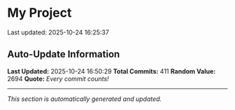 # My Project


Last updated: 2025-10-24 16:25:37


































































































































































































































































































































































































































































































































































































































































































































































































































## Auto-Update Information

**Last Updated:** 2025-10-24 16:50:29
**Total Commits:** 411
**Random Value:** 2694
**Quote:** _Every commit counts!_

---
_This section is automatically generated and updated._